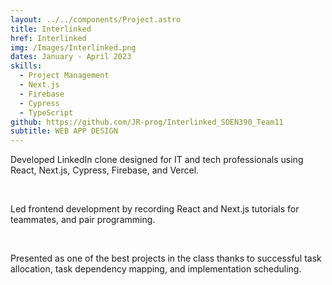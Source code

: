 ```yaml
---
layout: ../../components/Project.astro
title: Interlinked
href: Interlinked
img: /Images/Interlinked.png
dates: January - April 2023
skills:
  - Project Management
  - Next.js
  - Firebase
  - Cypress
  - TypeScript
github: https://github.com/JR-prog/Interlinked_SOEN390_Team11
subtitle: WEB APP DESIGN
---
```

Developed LinkedIn clone designed for IT and tech
professionals using React, Next.js, Cypress, Firebase, and
Vercel.

<br />

Led frontend development by recording React and Next.js
tutorials for teammates, and pair programming.

<br />

Presented as one of the best projects in the class thanks
to successful task allocation, task dependency mapping,
and implementation scheduling.
